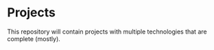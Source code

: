 # Projects
This repository will contain projects with multiple technologies that are complete (mostly).
